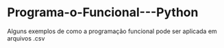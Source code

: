 # Programa-o-Funcional---Python
Alguns exemplos de como a programação funcional pode ser aplicada em arquivos .csv
